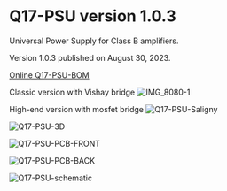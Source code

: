 # Q17-PSU version 1.0.3<br>

Universal Power Supply for Class B amplifiers.

Version 1.0.3 published on August 30, 2023.

<a href="https://audio.cyberkata.org/Q17-PSU-BOM.html">Online Q17-PSU-BOM</a><br>

Classic version with Vishay bridge
![IMG_8080-1](https://github.com/stefaweb/Q17-Amplifier/assets/12907102/365bf9b0-dc3f-4a3c-9a13-fc9dd7f8cdfb)

High-end version with mosfet bridge
![Q17-PSU-Saligny](https://github.com/stefaweb/Q17-Amplifier/assets/12907102/0ea4b228-6e09-4759-a9b2-3f05455d011a)

![Q17-PSU-3D](https://github.com/stefaweb/Q17-Amplifier/assets/12907102/bdd63937-86c6-4c7b-84fe-3bd427d26625)

![Q17-PSU-PCB-FRONT](https://github.com/stefaweb/Q17-Amplifier/assets/12907102/0f92483e-66df-4cbd-83a9-1aacc5a8b874)

![Q17-PSU-PCB-BACK](https://github.com/stefaweb/Q17-Amplifier/assets/12907102/b233e47a-457b-47fc-bd8d-3f7b854acb88)

![Q17-PSU-schematic](https://github.com/stefaweb/Q17-Amplifier/assets/12907102/58f030c0-85bc-4d14-b430-058a69f7ca91)

